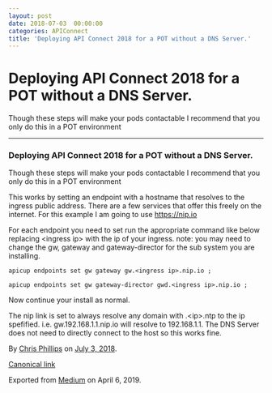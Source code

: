```yaml
---
layout: post
date: 2018-07-03  00:00:00
categories: APIConnect
title: 'Deploying API Connect 2018 for a POT without a DNS Server.'
---
```


Deploying API Connect 2018 for a POT without a DNS Server. 
==========================================================

 
Though these steps will make your pods contactable I recommend that you
only do this in a POT environment


 
 
 

------------------------------------------------------------------------


 
 
### Deploying API Connect 2018 for a POT without a DNS Server. 

Though these steps will make your pods contactable I recommend that you
only do this in a POT environment

This works by setting an endpoint with a hostname that resolves to the
ingress public address. There are a few services that offer this freely
on the internet. For this example I am going to use <https://nip.io>

For each endpoint you need to set run the appropriate command like below
replacing \<ingress ip\> with the ip of your ingress. note: you may need
to change the gw, gateway and gateway-director for the sub system you
are installing.

``` 
apicup endpoints set gw gateway gw.<ingress ip>.nip.io ; 
```

``` 
apicup endpoints set gw gateway-director gwd.<ingress ip>.nip.io ; 
```

Now continue your install as normal.

The nip link is set to always resolve any domain with .\<ip\>.ntp to the
ip spefified. i.e. gw.192.168.1.1.nip.io will resolve to 192.168.1.1.
The DNS Server does not need to directly connect to the host so this
works fine.





By [Chris Phillips](https://medium.com/@cminion) on
[July 3, 2018](https://medium.com/p/18eaacb1d88e).

[Canonical
link](https://medium.com/@cminion/deploying-api-connect-2018-for-a-pot-without-a-dns-server-18eaacb1d88e)

Exported from [Medium](https://medium.com) on April 6, 2019.
